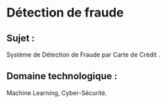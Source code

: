 # Détection de fraude

## Sujet : 
Système de Détection de Fraude par Carte de Crédit .
## Domaine technologique :
Machine Learning, Cyber-Sécurité.
